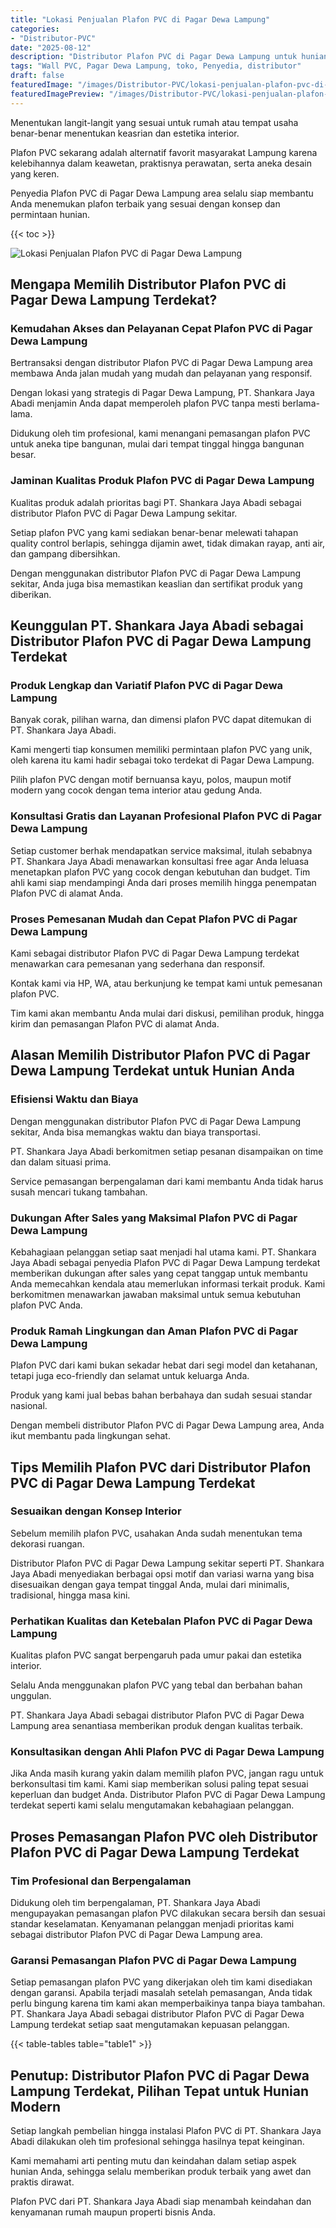 ```yaml
---
title: "Lokasi Penjualan Plafon PVC di Pagar Dewa Lampung"
categories:
- "Distributor-PVC"
date: "2025-08-12"
description: "Distributor Plafon PVC di Pagar Dewa Lampung untuk hunian, perkantoran, dan toko. Produk terbaik, beragam motif, pilihan warna modern, dengan servis instalasi oleh tim ahli serta kepastian resmi!|Layanan penjualan Plafon PVC di Pagar Dewa Lampung untuk kebutuhan rumah, perkantoran, maupun ritel, dengan produk terbaik dan pemasangan oleh teknisi ahli serta kepastian resmi.|Alternatif Plafon PVC di Pagar Dewa Lampung yang andal untuk hunian, perkantoran, dan toko, bersama produk terbaik dan instalasi oleh teknisi profesional dan jaminan resmi.|Penyediaan Plafon PVC di Pagar Dewa Lampung bagi hunian, perkantoran, dan ritel, dengan panel terbaik dan pemasangan oleh tenaga ahli profesional, dilengkapi dengan garansi resmi.}"
tags: "Wall PVC, Pagar Dewa Lampung, toko, Penyedia, distributor"
draft: false
featuredImage: "/images/Distributor-PVC/lokasi-penjualan-plafon-pvc-di-pagar-dewa-lampung.png"
featuredImagePreview: "/images/Distributor-PVC/lokasi-penjualan-plafon-pvc-di-pagar-dewa-lampung.png"
---
```


Menentukan langit-langit yang sesuai untuk rumah atau tempat usaha benar-benar menentukan keasrian dan estetika interior.

Plafon PVC sekarang adalah alternatif favorit masyarakat Lampung karena kelebihannya dalam keawetan, praktisnya perawatan, serta aneka desain yang keren.

Penyedia Plafon PVC di Pagar Dewa Lampung area selalu siap membantu Anda menemukan plafon terbaik yang sesuai dengan konsep dan permintaan hunian.

{{< toc >}}

![Lokasi Penjualan Plafon PVC di Pagar Dewa Lampung](/images/Distributor-PVC/Lokasi-Penjualan-Plafon-PVC-di-Pagar-Dewa-Lampung.png)

## Mengapa Memilih Distributor Plafon PVC di Pagar Dewa Lampung Terdekat?

### Kemudahan Akses dan Pelayanan Cepat Plafon PVC di Pagar Dewa Lampung

Bertransaksi dengan distributor Plafon PVC di Pagar Dewa Lampung area membawa Anda jalan mudah yang mudah dan pelayanan yang responsif.

Dengan lokasi yang strategis di Pagar Dewa Lampung, PT. Shankara Jaya Abadi menjamin Anda dapat memperoleh plafon PVC tanpa mesti berlama-lama.

Didukung oleh tim profesional, kami menangani pemasangan plafon PVC untuk aneka tipe bangunan, mulai dari tempat tinggal hingga bangunan besar.

### Jaminan Kualitas Produk Plafon PVC di Pagar Dewa Lampung

Kualitas produk adalah prioritas bagi PT. Shankara Jaya Abadi sebagai distributor Plafon PVC di Pagar Dewa Lampung sekitar.

Setiap plafon PVC yang kami sediakan benar-benar melewati tahapan quality control berlapis, sehingga dijamin awet, tidak dimakan rayap, anti air, dan gampang dibersihkan.

Dengan menggunakan distributor Plafon PVC di Pagar Dewa Lampung sekitar, Anda juga bisa memastikan keaslian dan sertifikat produk yang diberikan.

## Keunggulan PT. Shankara Jaya Abadi sebagai Distributor Plafon PVC di Pagar Dewa Lampung Terdekat

### Produk Lengkap dan Variatif Plafon PVC di Pagar Dewa Lampung

Banyak corak, pilihan warna, dan dimensi plafon PVC dapat ditemukan di PT. Shankara Jaya Abadi.

Kami mengerti tiap konsumen memiliki permintaan plafon PVC yang unik, oleh karena itu kami hadir sebagai toko terdekat di Pagar Dewa Lampung.

Pilih plafon PVC dengan motif bernuansa kayu, polos, maupun motif modern yang cocok dengan tema interior atau gedung Anda.

### Konsultasi Gratis dan Layanan Profesional Plafon PVC di Pagar Dewa Lampung

Setiap customer berhak mendapatkan service maksimal, itulah sebabnya PT. Shankara Jaya Abadi menawarkan konsultasi free agar Anda leluasa menetapkan plafon PVC yang cocok dengan kebutuhan dan budget. Tim ahli kami siap mendampingi Anda dari proses memilih hingga penempatan Plafon PVC di alamat Anda.

### Proses Pemesanan Mudah dan Cepat Plafon PVC di Pagar Dewa Lampung

Kami sebagai distributor Plafon PVC di Pagar Dewa Lampung terdekat menawarkan cara pemesanan yang sederhana dan responsif.

Kontak kami via HP, WA, atau berkunjung ke tempat kami untuk pemesanan plafon PVC.

Tim kami akan membantu Anda mulai dari diskusi, pemilihan produk, hingga kirim dan pemasangan Plafon PVC di alamat Anda.

## Alasan Memilih Distributor Plafon PVC di Pagar Dewa Lampung Terdekat untuk Hunian Anda

### Efisiensi Waktu dan Biaya

Dengan menggunakan distributor Plafon PVC di Pagar Dewa Lampung sekitar, Anda bisa memangkas waktu dan biaya transportasi.

PT. Shankara Jaya Abadi berkomitmen setiap pesanan disampaikan on time dan dalam situasi prima.

Service pemasangan berpengalaman dari kami membantu Anda tidak harus susah mencari tukang tambahan.

### Dukungan After Sales yang Maksimal Plafon PVC di Pagar Dewa Lampung

Kebahagiaan pelanggan setiap saat menjadi hal utama kami. PT. Shankara Jaya Abadi sebagai penyedia Plafon PVC di Pagar Dewa Lampung terdekat memberikan dukungan after sales yang cepat tanggap untuk membantu Anda memecahkan kendala atau memerlukan informasi terkait produk. Kami berkomitmen menawarkan jawaban maksimal untuk semua kebutuhan plafon PVC Anda.

### Produk Ramah Lingkungan dan Aman Plafon PVC di Pagar Dewa Lampung

Plafon PVC dari kami bukan sekadar hebat dari segi model dan ketahanan, tetapi juga eco-friendly dan selamat untuk keluarga Anda.

Produk yang kami jual bebas bahan berbahaya dan sudah sesuai standar nasional.

Dengan membeli distributor Plafon PVC di Pagar Dewa Lampung area, Anda ikut membantu pada lingkungan sehat.

## Tips Memilih Plafon PVC dari Distributor Plafon PVC di Pagar Dewa Lampung Terdekat

### Sesuaikan dengan Konsep Interior

Sebelum memilih plafon PVC, usahakan Anda sudah menentukan tema dekorasi ruangan.

Distributor Plafon PVC di Pagar Dewa Lampung sekitar seperti PT. Shankara Jaya Abadi menyediakan berbagai opsi motif dan variasi warna yang bisa disesuaikan dengan gaya tempat tinggal Anda, mulai dari minimalis, tradisional, hingga masa kini.

### Perhatikan Kualitas dan Ketebalan Plafon PVC di Pagar Dewa Lampung

Kualitas plafon PVC sangat berpengaruh pada umur pakai dan estetika interior.

Selalu Anda menggunakan plafon PVC yang tebal dan berbahan bahan unggulan.

PT. Shankara Jaya Abadi sebagai distributor Plafon PVC di Pagar Dewa Lampung area senantiasa memberikan produk dengan kualitas terbaik.

### Konsultasikan dengan Ahli Plafon PVC di Pagar Dewa Lampung

Jika Anda masih kurang yakin dalam memilih plafon PVC, jangan ragu untuk berkonsultasi tim kami. Kami siap memberikan solusi paling tepat sesuai keperluan dan budget Anda. Distributor Plafon PVC di Pagar Dewa Lampung terdekat seperti kami selalu mengutamakan kebahagiaan pelanggan.

## Proses Pemasangan Plafon PVC oleh Distributor Plafon PVC di Pagar Dewa Lampung Terdekat

### Tim Profesional dan Berpengalaman

Didukung oleh tim berpengalaman, PT. Shankara Jaya Abadi mengupayakan pemasangan plafon PVC dilakukan secara bersih dan sesuai standar keselamatan. Kenyamanan pelanggan menjadi prioritas kami sebagai distributor Plafon PVC di Pagar Dewa Lampung area.

### Garansi Pemasangan Plafon PVC di Pagar Dewa Lampung

Setiap pemasangan plafon PVC yang dikerjakan oleh tim kami disediakan dengan garansi. Apabila terjadi masalah setelah pemasangan, Anda tidak perlu bingung karena tim kami akan memperbaikinya tanpa biaya tambahan. PT. Shankara Jaya Abadi sebagai distributor Plafon PVC di Pagar Dewa Lampung terdekat setiap saat mengutamakan kepuasan pelanggan.

{{< table-tables table="table1" >}}

## Penutup: Distributor Plafon PVC di Pagar Dewa Lampung Terdekat, Pilihan Tepat untuk Hunian Modern

Setiap langkah pembelian hingga instalasi Plafon PVC di PT. Shankara Jaya Abadi dilakukan oleh tim profesional sehingga hasilnya tepat keinginan.

Kami memahami arti penting mutu dan keindahan dalam setiap aspek hunian Anda, sehingga selalu memberikan produk terbaik yang awet dan praktis dirawat.

Plafon PVC dari PT. Shankara Jaya Abadi siap menambah keindahan dan kenyamanan rumah maupun properti bisnis Anda.
